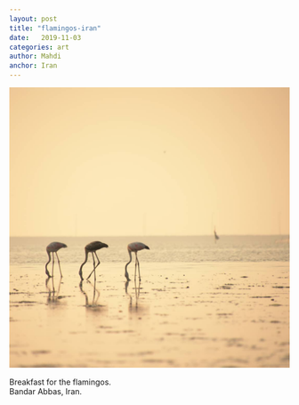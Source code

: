 ```yaml
---
layout: post
title: "flamingos-iran"
date:   2019-11-03
categories: art
author: Mahdi
anchor: Iran
---
```


![flamingos-iran](/img/arts/flamingos-iran.jpg)


<span class='image-details'>
Breakfast for the flamingos.<br/>
Bandar Abbas, Iran.
</span>
